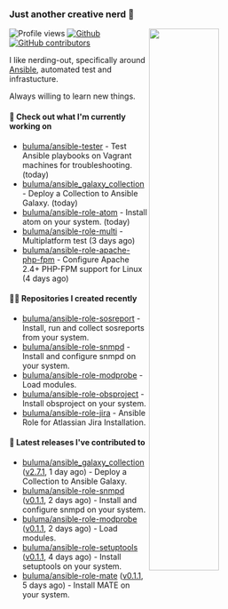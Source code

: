 ### Just another creative nerd 👋


![Profile views](https://gpvc.arturio.dev/buluma) <a href="https://gitstats.me/buluma">
  <img align="right" src="https://github-readme-stats.vercel.app/api?username=buluma&theme=gotham&show_icons=true" width="50%"/>
</a>
[![Github](https://img.shields.io/badge/-buluma-black?style=flat&labelColor=black&logo=github&logoColor=white&include_all_commits=true&count_private=true)](https://gitstats.me/buluma)
[![GitHub contributors](https://img.shields.io/github/contributors/buluma/badges.svg)](https://GitHub.com/buluma/badges/graphs/contributors/)

I like nerding-out, specifically around [Ansible](https://github.com/ansible/ansible), automated test and infrastucture.

Always willing to learn new things.

#### 👷 Check out what I'm currently working on

- [buluma/ansible-tester](https://github.com/buluma/ansible-tester) - Test Ansible playbooks on Vagrant machines for troubleshooting. (today)
- [buluma/ansible_galaxy_collection](https://github.com/buluma/ansible_galaxy_collection) - Deploy a Collection to Ansible Galaxy. (today)
- [buluma/ansible-role-atom](https://github.com/buluma/ansible-role-atom) - Install atom on your system. (today)
- [buluma/ansible-role-multi](https://github.com/buluma/ansible-role-multi) - Multiplatform test (3 days ago)
- [buluma/ansible-role-apache-php-fpm](https://github.com/buluma/ansible-role-apache-php-fpm) - Configure Apache 2.4&#43; PHP-FPM support for Linux (4 days ago)

#### 👨‍💻 Repositories I created recently

- [buluma/ansible-role-sosreport](https://github.com/buluma/ansible-role-sosreport) - Install, run and collect sosreports from your system.
- [buluma/ansible-role-snmpd](https://github.com/buluma/ansible-role-snmpd) - Install and configure snmpd on your system.
- [buluma/ansible-role-modprobe](https://github.com/buluma/ansible-role-modprobe) - Load modules.
- [buluma/ansible-role-obsproject](https://github.com/buluma/ansible-role-obsproject) - Install obsproject on your system.
- [buluma/ansible-role-jira](https://github.com/buluma/ansible-role-jira) - Ansible Role for Atlassian Jira Installation.

#### 🚀 Latest releases I've contributed to

- [buluma/ansible_galaxy_collection](https://github.com/buluma/ansible_galaxy_collection) ([v2.7.1](https://github.com/buluma/ansible_galaxy_collection/releases/tag/v2.7.1), 1 day ago) - Deploy a Collection to Ansible Galaxy.
- [buluma/ansible-role-snmpd](https://github.com/buluma/ansible-role-snmpd) ([v0.1.1](https://github.com/buluma/ansible-role-snmpd/releases/tag/v0.1.1), 2 days ago) - Install and configure snmpd on your system.
- [buluma/ansible-role-modprobe](https://github.com/buluma/ansible-role-modprobe) ([v0.1.1](https://github.com/buluma/ansible-role-modprobe/releases/tag/v0.1.1), 2 days ago) - Load modules.
- [buluma/ansible-role-setuptools](https://github.com/buluma/ansible-role-setuptools) ([v0.1.1](https://github.com/buluma/ansible-role-setuptools/releases/tag/v0.1.1), 4 days ago) - Install setuptools on your system.
- [buluma/ansible-role-mate](https://github.com/buluma/ansible-role-mate) ([v0.1.1](https://github.com/buluma/ansible-role-mate/releases/tag/v0.1.1), 5 days ago) - Install MATE on your system.


